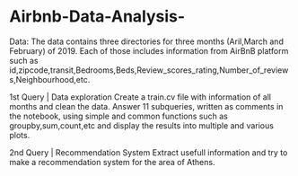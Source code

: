# Airbnb-Data-Analysis-


Data: The data contains three directories for three months (Aril,March and February) of 2019. Each of those includes information from AirBnB platform such as id,zipcode,transit,Bedrooms,Beds,Review_scores_rating,Number_of_reviews,Neighbourhood,etc.

1st Query | Data exploration
Create a train.cv file with information of all months and clean the data. 
Answer 11 subqueries, written as comments in the notebook, using simple and common functions such as groupby,sum,count,etc and display the results into multiple and various plots.

2nd Query | Recommendation System
Extract usefull information and try to make a recommendation system for the area of Athens. 
